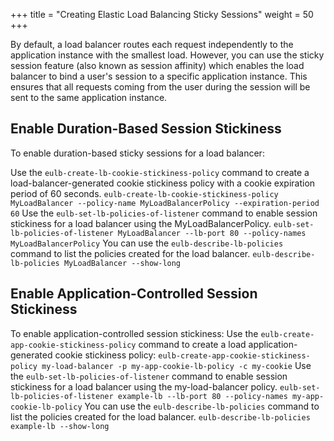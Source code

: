 +++
title = "Creating Elastic Load Balancing Sticky Sessions"
weight = 50
+++

By default, a load balancer routes each request independently to the application instance with the smallest load. However, you can use the sticky session feature (also known as session affinity) which enables the load balancer to bind a user's session to a specific application instance. This ensures that all requests coming from the user during the session will be sent to the same application instance.
## Enable Duration-Based Session Stickiness
To enable duration-based sticky sessions for a load balancer: 

Use the `eulb-create-lb-cookie-stickiness-policy` command to create a load-balancer-generated cookie stickiness policy with a cookie expiration period of 60 seconds. `eulb-create-lb-cookie-stickiness-policy MyLoadBalancer --policy-name MyLoadBalancerPolicy --expiration-period 60` Use the `eulb-set-lb-policies-of-listener` command to enable session stickiness for a load balancer using the MyLoadBalancerPolicy. `eulb-set-lb-policies-of-listener MyLoadBalancer --lb-port 80 --policy-names MyLoadBalancerPolicy` You can use the `eulb-describe-lb-policies` command to list the policies created for the load balancer. `eulb-describe-lb-policies MyLoadBalancer --show-long` 
## Enable Application-Controlled Session Stickiness
To enable application-controlled session stickiness: Use the `eulb-create-app-cookie-stickiness-policy` command to create a load application-generated cookie stickiness policy: `eulb-create-app-cookie-stickiness-policy my-load-balancer -p my-app-cookie-lb-policy -c my-cookie` Use the `eulb-set-lb-policies-of-listener` command to enable session stickiness for a load balancer using the my-load-balancer policy. `eulb-set-lb-policies-of-listener example-lb --lb-port 80 --policy-names my-app-cookie-lb-policy` You can use the `eulb-describe-lb-policies` command to list the policies created for the load balancer. `eulb-describe-lb-policies example-lb --show-long` 
